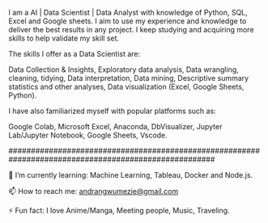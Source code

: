 I am a AI | Data Scientist | Data Analyst with knowledge of Python, SQL, Excel and Google sheets. I aim to use my experience and knowledge to deliver the best results in any project. I keep studying and acquiring more skills to help validate my skill set.

The skills I offer as a Data Scientist are:

Data Collection & Insights,
Exploratory data analysis,
Data wrangling, cleaning, tidying,
Data interpretation,
Data mining,
Descriptive summary statistics and other analyses,
Data visualization (Excel, Google Sheets, Python).

I have also familiarized myself with popular platforms such as:

Google Colab,
Microsoft Excel,
Anaconda,
DbVisualizer,
Jupyter Lab/Jupyter Notebook,
Google Sheets,
Vscode.

######################################################################################################

🌱 I’m currently learning: Machine Learning, Tableau, Docker and Node.js. 

📫 How to reach me: andrangwumezie@gmail.com

⚡ Fun fact: I love Anime/Manga, Meeting people, Music, Traveling.















